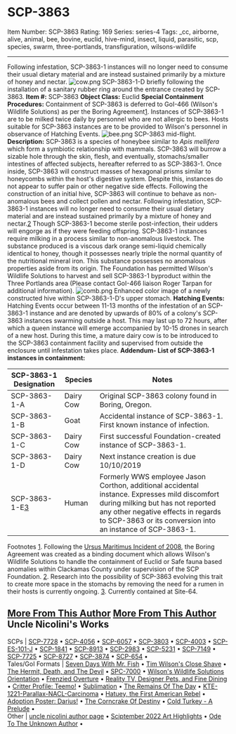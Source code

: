 # SCP-3863
Item Number: SCP-3863
Rating: 169
Series: series-4
Tags: _cc, airborne, alive, animal, bee, bovine, euclid, hive-mind, insect, liquid, parasitic, scp, species, swarm, three-portlands, transfiguration, wilsons-wildlife

---

Following infestation, SCP-3863-1 instances will no longer need to consume their usual dietary material and are instead sustained primarily by a mixture of honey and nectar.
![cow.png](https://scp-wiki.wdfiles.com/local--files/scp-3863/cow.png)
SCP-3863-1-D briefly following the installation of a sanitary rubber ring around the entrance created by SCP-3863.
**Item #:** SCP-3863
**Object Class:** Euclid
**Special Containment Procedures:** Containment of SCP-3863 is deferred to GoI-466 (Wilson's Wildlife Solutions) as per the Boring Agreement[1](javascript:;). Instances of SCP-3863-1 are to be milked twice daily by personnel who are not allergic to bees.
Hosts suitable for SCP-3863 instances are to be provided to Wilson's personnel in observance of Hatching Events.
![bee.png](https://scp-wiki.wdfiles.com/local--files/scp-3863/bee.png)
SCP-3863 mid-flight.
**Description:** SCP-3863 is a species of honeybee similar to _Apis mellifera_ which form a symbiotic relationship with mammals. SCP-3863 will burrow a sizable hole through the skin, flesh, and eventually, stomachs/smaller intestines of affected subjects, hereafter referred to as SCP-3863-1. Once inside, SCP-3863 will construct masses of hexagonal prisms similar to honeycombs within the host's digestive system. Despite this, instances do not appear to suffer pain or other negative side effects. Following the construction of an initial hive, SCP-3863 will continue to behave as non-anomalous bees and collect pollen and nectar.
Following infestation, SCP-3863-1 instances will no longer need to consume their usual dietary material and are instead sustained primarily by a mixture of honey and nectar.[2](javascript:;) Though SCP-3863-1 become sterile post-infection, their udders will engorge as if they were feeding offspring.
SCP-3863-1 instances require milking in a process similar to non-anomalous livestock. The substance produced is a viscous dark orange semi-liquid chemically identical to honey, though it possesses nearly triple the normal quantity of the nutritional mineral iron. This substance possesses no anomalous properties aside from its origin. The Foundation has permitted Wilson's Wildlife Solutions to harvest and sell SCP-3863-1 byproduct within the Three Portlands area (Please contact GoI-466 liaison Roger Tarpan for additional information).
![comb.png](https://scp-wiki.wdfiles.com/local--files/scp-3863/comb.png)
Enhanced color image of a newly constructed hive within SCP-3863-1-D's upper stomach.
**Hatching Events:** Hatching Events occur between 11-13 months of the infestation of an SCP-3863-1 instance and are denoted by upwards of 80% of a colony's SCP-3863 instances swarming outside a host. This may last up to 72 hours, after which a queen instance will emerge accompanied by 10-15 drones in search of a new host. During this time, a mature dairy cow is to be introduced to the SCP-3863 containment facility and supervised from outside the enclosure until infestation takes place.
**Addendum- List of SCP-3863-1 instances in containment:**  
  
SCP-3863-1 Designation | Species | Notes  
---|---|---  
SCP-3863-1-A | Dairy Cow | Original SCP-3863 colony found in Boring, Oregon.  
SCP-3863-1-B | Goat | Accidental instance of SCP-3863-1. First known instance of infection.  
SCP-3863-1-C | Dairy Cow | First successful Foundation-created instance of SCP-3863-1.  
SCP-3863-1-D | Dairy Cow | Next instance creation is due 10/10/2019  
SCP-3863-1-E[3](javascript:;) | Human | Formerly WWS employee Jason Corthon, additional accidental instance. Expresses mild discomfort during milking but has not reported any other negative effects in regards to SCP-3863 or its conversion into an instance of SCP-3863-1.  
Footnotes
[1](javascript:;). Following the [Ursus Maritimus Incident of 2008](https://scp-wiki.wikidot.com/the-ursus-maritimus-incident), the Boring Agreement was created as a binding document which allows Wilson's Wildlife Solutions to handle the containment of Euclid or Safe fauna based anomalies within Clackamas County under supervision of the SCP Foundation.
[2](javascript:;). Research into the possibility of SCP-3863 evolving this trait to create more space in the stomachs by removing the need for a rumen in their hosts is currently ongoing.
[3](javascript:;). Currently contained at Site-64.
  
  
  

[More From This Author](javascript:;)
[More From This Author](javascript:;)
Uncle Nicolini's Works  
---  
SCPs |  [SCP-7728](/scp-7728) • [SCP-4056](/scp-4056) • [SCP-6057](/scp-6057) • [SCP-3803](/scp-3803) • [SCP-4003](/scp-4003) • [SCP-ES-101-J](/scp-es-101-j) • [SCP-1841](/scp-1841) • [SCP-8913](/scp-8913) • [SCP-2983](/scp-2983) • [SCP-5231](/scp-5231) • [SCP-7149](/scp-7149) • [SCP-7725](/scp-7725) • [SCP-8727](/scp-8727) • [SCP-3874](/scp-3874) • [SCP-654](/scp-654) •  
Tales/GoI Formats |  [Seven Days With Mr. Fish](/seven-days-with-mr-fish) • [Tim Wilson's Close Shave](/tim-wilson-s-close-shave) • [The Hermit, Death, and The Devil](/the-hermit-death-and-the-devil) • [SPC-7000](/spc-7000) • [Wilson's Wildlife Solutions Orientation](/wilsons-orientation) • [Frenzied Overture](/september-eleven-prequel) • [Reality TV, Designer Pets, and Fine Dining](/reality-tv-designer-pets-and-fine-dining) • [Critter Profile: Teemo!](/critter-profile-teemo) • [Sublimation](/sublimation) • [The Remains Of The Day](/the-remains-of-the-day) • [KTE-1221-Parallax-NACL-Carcinoma](/kte-1221-parallax-nacl-carcinoma) • [Hatuey, the First American Rebel](/hatuey) • [Adoption Poster: Darius!](/adoption-poster-darius) • [The Corncrake Of Destiny](/corncrake-of-destiny) • [Cold Turkey - A Prelude](/cold-turkey) •  
Other |  [uncle nicolini author page](/uncle-nicolini-author-page) • [Sciptember 2022 Art Highlights](/sciptember-2022-art) • [Ode To The Unknown Author](/ode-to-the-unknown-author) •